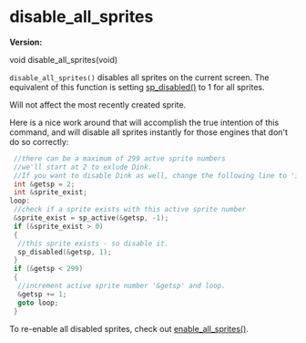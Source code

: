 # disable_all_sprites

**Version:** <VersionInfo dink="" standalone />&nbsp;<VersionInfo freedink="" standalone />&nbsp;<VersionInfo dinkhd="" standalone />&nbsp;<VersionInfo yedink="" standalone />

<Prototype>void disable_all_sprites(void)</Prototype>

`disable_all_sprites()` disables all sprites on the current screen. The equivalent of this function is setting [sp_disabled()](./sp-disabled.md) to 1 for all sprites.

<VersionInfo dink="" freedink="">
Will not affect the most recently created sprite.
</VersionInfo>

Here is a nice work around that will accomplish the true intention of this command, and will disable all sprites instantly for those engines that don't do so correctly:

```c
 //there can be a maximum of 299 actve sprite numbers
 //we'll start at 2 to exlude Dink.
 //If you want to disable Dink as well, change the following line to 'int &getsp = 1;'
 int &getsp = 2;
 int &sprite_exist;
loop:
 //check if a sprite exists with this active sprite number
 &sprite_exist = sp_active(&getsp, -1);
 if (&sprite_exist > 0)
 {
  //this sprite exists - so disable it.
  sp_disabled(&getsp, 1);
 }
 if (&getsp < 299)
 {
  //increment active sprite number '&getsp' and loop.
  &getsp += 1;
  goto loop;
 }
 ```


To re-enable all disabled sprites, check out [enable_all_sprites()](./enable-all-sprites.md).
